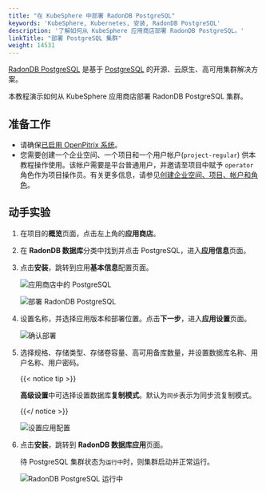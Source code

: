 ```yaml
---
title: "在 KubeSphere 中部署 RadonDB PostgreSQL"
keywords: 'KubeSphere, Kubernetes, 安装, RadonDB PostgreSQL'
description: '了解如何从 KubeSphere 应用商店部署 RadonDB PostgreSQL。'
linkTitle: "部署 PostgreSQL 集群"
weight: 14531
---
```


[RadonDB PostgreSQL](https://github.com/radondb/radondb-postgresql-kubernetes) 是基于 [PostgreSQL](https://postgresql.org) 的开源、云原生、高可用集群解决方案。

本教程演示如何从 KubeSphere 应用商店部署 RadonDB PostgreSQL 集群。

## 准备工作

- 请确保[已启用 OpenPitrix 系统](../../../pluggable-components/app-store/)。
- 您需要创建一个企业空间、一个项目和一个用户帐户(`project-regular`) 供本教程操作使用。该帐户需要是平台普通用户，并邀请至项目中赋予 `operator` 角色作为项目操作员。有关更多信息，请参见[创建企业空间、项目、帐户和角色](../../../quick-start/create-workspace-and-project/)。

## 动手实验

1. 在项目的**概览**页面，点击左上角的**应用商店**。
2. 在 **RadonDB 数据库**分类中找到并点击 PostgreSQL，进入**应用信息**页面。
3. 点击**安装**，跳转到应用**基本信息**配置页面。

   ![应用商店中的 PostgreSQL](/images/docs/zh-cn/appstore/built-in-apps/radondb-postgresql-app/radondb-postgresql-in-app-store.png)

   ![部署 RadonDB PostgreSQL](/images/docs/zh-cn/appstore/built-in-apps/radondb-postgresql-app/deploy-radondb-postgresql.png)

4. 设置名称，并选择应用版本和部署位置。点击**下一步**，进入**应用设置**页面。

   ![确认部署](/images/docs/zh-cn/appstore/built-in-apps/radondb-postgresql-app/confirm-deployment.png)

5. 选择规格、存储类型、存储卷容量、高可用备库数量，并设置数据库名称、用户名称、用户密码。

   {{< notice tip >}}

   **高级设置**中可选择设置数据库**复制模式**。默认为`同步`表示为同步流复制模式。

   {{</ notice >}}

   ![设置应用配置](/images/docs/zh-cn/appstore/built-in-apps/radondb-postgresql-app/set-app-configuration.png)

6. 点击**安装**，跳转到 **RadonDB 数据库应用**页面。

   待 PostgreSQL 集群状态为`运行中`时，则集群启动并正常运行。

   ![RadonDB PostgreSQL 运行中](/images/docs/zh-cn/appstore/built-in-apps/radondb-postgresql-app/radondb-postgresql-running.png)
